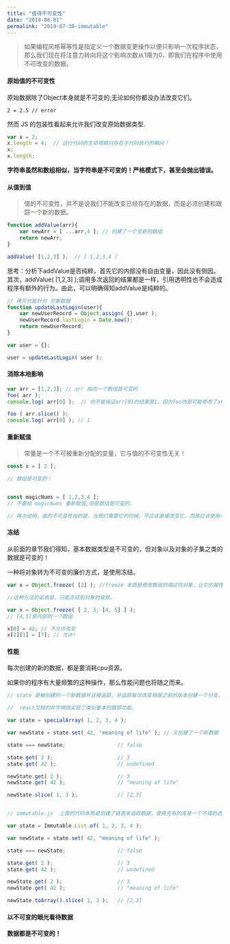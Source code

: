 ```yaml
---
title: "值得不可变性"
date: "2019-08-01"
permalink: "2019-07-30-immutable"
---
```


> 如果编程风格幂等性是指定义一个数据变更操作以便只影响一次程序状态，那么我们现在将注意力转向将这个影响次数从1降为0，即我们在程序中使用不可改变的数据。

#### 原始值的不可变性

原始数据除了Object本身就是不可变的;无论如何你都没办法改变它们。

`2 = 2.5 // error` 

然而 JS 的包装性看起来允许我们改变原始数据类型.

```js
var x = 2;
x.length = 4;  // 这行代码的生命周期只存在于代码执行的瞬间！
x;
x.length; 
```

**字符串虽然和数组相似，当字符串是不可变的！严格模式下，甚至会抛出错误。**


#### 从值到值

> 值的不可变性，并不是说我们不能改变已经存在的数据，而是必须创建和跟踪一个新的数据。

```js
function addValue(arr){
    var newArr = [ ...arr,4 ]; // 创建了一个全新的数组
    return newArr;
}

addValue( [1,2,3] );  // [ 1,2,3,4 ]
```
思考：分析下addValue是否纯粹，首先它的内部没有自由变量，因此没有侧因。其次，addValue( [1,2,3] );调用多次返回的结果都是一样，引用透明性也不会造成程序有额外的行为。由此，可以明确得知addValue是纯粹的。

```js
// 拷贝也能针对 对象数据
function updateLastLogin(user){
    var newUserReocrd = Object.assign( {},user );
    newUserRecord.lastLogin = Date.now();
    return newUserRecord;
}

var user = {};

user = updateLastLogin( user );
```

#### 消除本地影响

```js
var arr = [1,2,3]; // arr 指向一个数组是可变的
foo( arr );  
console.log( arr[0] );  // 你不能保证arr[0]的结果是1，因为foo内部可能修改了arr

foo ( arr.slice() );
console.log( arr[0] ); // 1
```

####  重新赋值

> 常量是一个不可被重新分配的变量，它与值的不可变性无关！

```js
const x = [ 2 ];

// 数组是可变的！


const magicNums = [ 1,2,3,4 ];
// 不要给 magicNums 重新赋值,但是数组是可变的。

// 再次说明，值的不可变性指的是，当我们需要它的时候，不应该直接改变它，而是应该使用一个全新的数据。

```

#### 冻结

从前面的章节我们得知，基本数据类型是不可变的，但对象以及对象的子集之类的数据是可变的！

一种将对象转为不可变的廉价方式，是使用冻结。

```js
var x = Object.freeze( [2] ); //freeze 本质是修改数组的描述符对象，让它的属性设置为不可配置(non-reconfigurabel)，并且使对象本身不可扩展，也就是不可添加新的属性。

//这种方法的诟病是，只能冻结到对象的皮肤。

var x = Object.freeze( [ 2, 3, [4, 5] ] );
// [4,5]是内部的一个数组

x[0] = 42; // 不允许改变
x[2][1] = [7]; // 允许!

```

#### 性能

每次创建的新的数据，都是要消耗cpu资源。

如果你的程序有大量频繁的这种操作，那么性能问题也将随之而来。


```js
// state 是被创建的一个新数据并且被追踪，并追踪每次改变根据之前的版本创建一个分支。

//  react文档的井字棋就实现了类似基本的跟踪功能。

var state = specialArray( 1, 2, 3, 4 );

var newState = state.set( 42, "meaning of life" ); // 又创建了一个新数据

state === newState;					// false

state.get( 2 );						// 3
state.get( 42 );					// undefined

newState.get( 2 );					// 3
newState.get( 42 );					// "meaning of life"

newState.slice( 1, 3 );				// [2,3]


// immutable.js  上面的代码本质是创建了链表来追踪数据，使用先有的库是一个不错的选择

var state = Immutable.List.of( 1, 2, 3, 4 );

var newState = state.set( 42, "meaning of life" );

state === newState;					// false

state.get( 2 );						// 3
state.get( 42 );					// undefined

newState.get( 2 );					// 3
newState.get( 42 );					// "meaning of life"

newState.toArray().slice( 1, 3 );	// [2,3]
```

#### 以不可变的眼光看待数据

**数据都是不可变的！**



